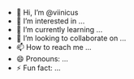 - 👋 Hi, I’m @viinicus
- 👀 I’m interested in ...
- 🌱 I’m currently learning ...
- 💞️ I’m looking to collaborate on ...
- 📫 How to reach me ...
- 😄 Pronouns: ...
- ⚡ Fun fact: ...

<!---
viinicus/viinicus is a ✨ special ✨ repository because its `README.md` (this file) appears on your GitHub profile.
You can click the Preview link to take a look at your changes.
--->

